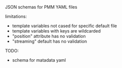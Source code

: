 JSON schemas for PMM YAML files

limitations:

- template variables not cased for specific default file
- template variables with keys are wildcarded
- "position" attribute has no validation
- "streaming" default has no validation

TODO:

- schema for matadata yaml
